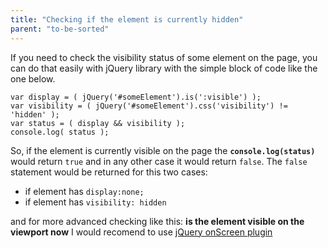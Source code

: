```yaml
---
title: "Checking if the element is currently hidden"
parent: "to-be-sorted"
---
```


If you need to check the visibility status of some element on the page, you can do that easily with jQuery library with the simple block of code like the one below.

    var display = ( jQuery('#someElement').is(':visible') );
    var visibility = ( jQuery('#someElement').css('visibility') != 'hidden' );
    var status = ( display && visibility );
    console.log( status );

So, if the element is currently visible on the page the **`console.log(status)`** would return `true` and in any other case it would return `false`. The `false` statement would be returned for this two cases:

*   if element has `display:none;`
*   if element has `visibility: hidden`

and for more advanced checking like this: **is the element visible on the viewport now** I would recomend to use [jQuery onScreen plugin](http://benpickles.github.io/onScreen/)
